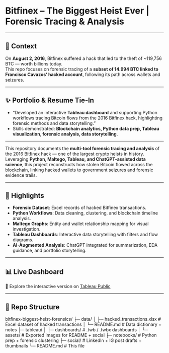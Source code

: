 # Bitfinex – The Biggest Heist Ever | Forensic Tracing & Analysis

---

## 📌 Context
On **August 2, 2016**, Bitfinex suffered a hack that led to the theft of ~119,756 BTC — worth billions today.  
This repo focuses on forensic tracing of a **subset of 14.994 BTC linked to Francisco Cavazos’ hacked account**, following its path across wallets and seizures.  

---

## ✨ Portfolio & Resume Tie-In
- “Developed an interactive **Tableau dashboard** and supporting Python workflows tracing Bitcoin flows from the 2016 Bitfinex hack, highlighting forensic methods and data storytelling.”  
- Skills demonstrated: **Blockchain analytics, Python data prep, Tableau visualization, forensic analysis, data storytelling**.  

---

This repository documents the **multi-tool forensic tracing and analysis** of the 2016 Bitfinex hack — one of the largest crypto heists in history.  
Leveraging **Python, Maltego, Tableau, and ChatGPT-assisted data science**, this project reconstructs how stolen Bitcoin flowed across the blockchain, linking hacked wallets to government seizures and forensic evidence trails.

---

## 🚀 Highlights
- **Forensic Dataset**: Excel records of hacked Bitfinex transactions.
- **Python Workflows**: Data cleaning, clustering, and blockchain timeline analysis.
- **Maltego Graphs**: Entity and wallet relationship mapping for visual investigation.
- **Tableau Dashboards**: Interactive data storytelling with filters and flow diagrams.
- **AI-Augmented Analysis**: ChatGPT integrated for summarization, EDA guidance, and portfolio storytelling.

---

## 📊 Live Dashboard
🔗 Explore the interactive version on [Tableau Public](https://public.tableau.com/profile/yourusername)  

---

## 📂 Repo Structure

bitfinex-biggest-heist-forensics/
├─ data/
│ ├─ hacked_transactions.xlsx # Excel dataset of hacked transactions
│ └─ README.md # Data dictionary + notes
├─ tableau/
│ ├─ dashboards/ # .twb / .twbx dashboards
│ └─ assets/ # Exported images for README + social
├─ notebooks/ # Python prep + forensic clustering
├─ social/ # LinkedIn + IG post drafts + thumbnails
└─ README.md # This file
